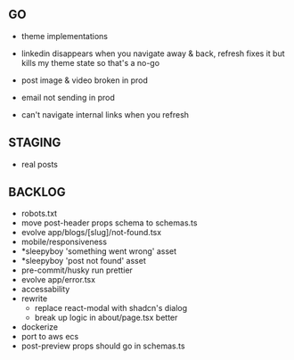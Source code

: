 ## GO
- theme implementations

- linkedin disappears when you navigate away & back, refresh fixes it but kills my theme state so that's a no-go
- post image & video broken in prod
- email not sending in prod
- can't navigate internal links when you refresh

## STAGING
- real posts

## BACKLOG
- robots.txt
- move post-header props schema to schemas.ts
- evolve app/blogs/[slug]/not-found.tsx
- mobile/responsiveness
- *sleepyboy 'something went wrong' asset
- *sleepyboy 'post not found' asset
- pre-commit/husky run prettier
- evolve app/error.tsx
- accessability
- rewrite
  - replace react-modal with shadcn's dialog
  - break up logic in about/page.tsx better
- dockerize
- port to aws ecs
- post-preview props should go in schemas.ts